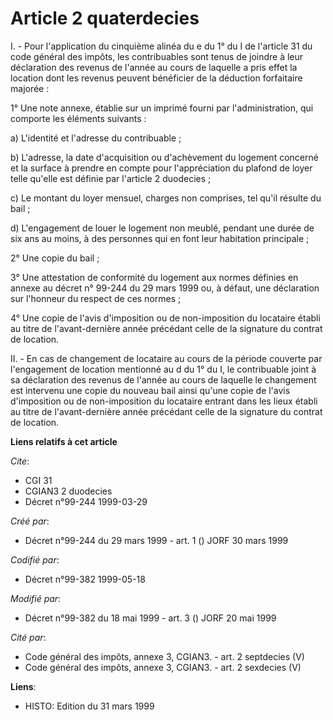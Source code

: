 # Article 2 quaterdecies

I. - Pour l'application du cinquième alinéa du e du 1° du I de l'article 31 du code général des impôts, les contribuables
sont tenus de joindre à leur déclaration des revenus de l'année au cours de laquelle a pris effet la location dont les
revenus peuvent bénéficier de la déduction forfaitaire majorée :

1° Une note annexe, établie sur un imprimé fourni par l'administration, qui comporte les éléments suivants :

a) L'identité et l'adresse du contribuable ;

b) L'adresse, la date d'acquisition ou d'achèvement du logement concerné et la surface à prendre en compte pour
l'appréciation du plafond de loyer telle qu'elle est définie par l'article 2 duodecies ;

c) Le montant du loyer mensuel, charges non comprises, tel qu'il résulte du bail ;

d) L'engagement de louer le logement non meublé, pendant une durée de six ans au moins, à des personnes qui en font leur
habitation principale ;

2° Une copie du bail ;

3° Une attestation de conformité du logement aux normes définies en annexe au décret n° 99-244 du 29 mars 1999 ou, à défaut,
une déclaration sur l'honneur du respect de ces normes ;

4° Une copie de l'avis d'imposition ou de non-imposition du locataire établi au titre de l'avant-dernière année précédant
celle de la signature du contrat de location.

II. - En cas de changement de locataire au cours de la période couverte par l'engagement de location mentionné au d du 1° du
I, le contribuable joint à sa déclaration des revenus de l'année au cours de laquelle le changement est intervenu une copie
du nouveau bail ainsi qu'une copie de l'avis d'imposition ou de non-imposition du locataire entrant dans les lieux établi au
titre de l'avant-dernière année précédant celle de la signature du contrat de location.

**Liens relatifs à cet article**

_Cite_:

  - CGI 31
  - CGIAN3 2 duodecies
  - Décret n°99-244 1999-03-29

_Créé par_:

  - Décret n°99-244 du 29 mars 1999 - art. 1 () JORF 30 mars 1999

_Codifié par_:

  - Décret n°99-382 1999-05-18

_Modifié par_:

  - Décret n°99-382 du 18 mai 1999 - art. 3 () JORF 20 mai 1999

_Cité par_:

  - Code général des impôts, annexe 3, CGIAN3. - art. 2 septdecies (V)
  - Code général des impôts, annexe 3, CGIAN3. - art. 2 sexdecies (V)

**Liens**:

  - HISTO: Edition du 31 mars 1999
